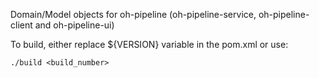 Domain/Model objects for oh-pipeline (oh-pipeline-service, oh-pipeline-client
and oh-pipeline-ui)

To build, either replace ${VERSION} variable in the pom.xml or use:

    ./build <build_number>

